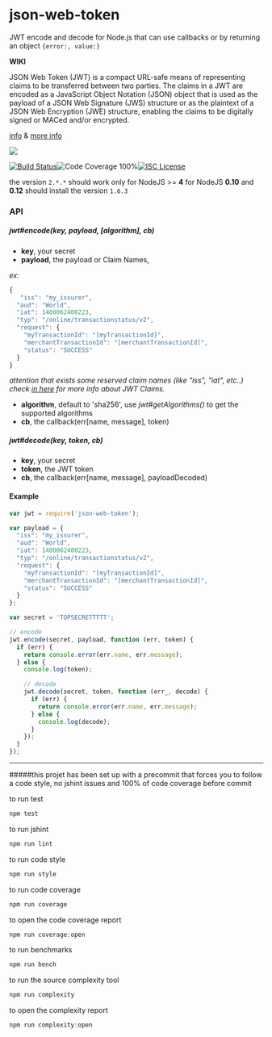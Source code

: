 # json-web-token

JWT encode and decode for Node.js that can use callbacks or by returning an object `{error:, value:}`


**WIKI**

JSON Web Token (JWT) is a compact URL-safe means of representing claims to be transferred between two parties. The claims in a JWT are encoded as a JavaScript Object Notation (JSON) object that is used as the payload of a JSON Web Signature (JWS) structure or as the plaintext of a JSON Web Encryption (JWE) structure, enabling the claims to be digitally signed or MACed and/or encrypted.


[info](http://tools.ietf.org/html/draft-ietf-oauth-json-web-token-08) & [more info](http://self-issued.info/docs/draft-jones-json-web-token-01.html)


<a href="https://nodei.co/npm/json-web-token/"><img src="https://nodei.co/npm/json-web-token.png?downloads=true"></a>

[![Build Status](https://img.shields.io/badge/build-passing-brightgreen.svg?style=flat-square)](https://travis-ci.org/joaquimserafim/json-web-token)![Code Coverage 100%](https://img.shields.io/badge/code%20coverage-100%25-green.svg?style=flat-square)[![ISC License](https://img.shields.io/badge/license-ISC-blue.svg?style=flat-square)](https://github.com/joaquimserafim/json-web-token/blob/master/LICENSE)

the version `2.*.*` should work only for NodeJS >= **4** for NodeJS **0.10** and **0.12** should install the version `1.6.3`

### API


##### jwt#encode(key, payload, [algorithm], cb)

* **key**, your secret
* **payload**, the payload or Claim Names,

*ex:*
```js
{
   "iss": "my_issurer",
  "aud": "World",
  "iat": 1400062400223,
  "typ": "/online/transactionstatus/v2",
  "request": {
    "myTransactionId": "[myTransactionId]",
    "merchantTransactionId": "[merchantTransactionId]",
    "status": "SUCCESS"
  }
}
```

*attention that exists some reserved claim names (like "iss", "iat", etc..) check [in here](http://tools.ietf.org/html/draft-ietf-oauth-json-web-token-08#section-4) for more info about JWT Claims.*
* **algorithm**, default to 'sha256', use *jwt#getAlgorithms()* to get the supported algorithms
* **cb**, the callback(err[name, message], token)


#####  jwt#decode(key, token, cb)

* **key**, your secret
* **token**, the JWT token
* **cb**, the callback(err[name, message], payloadDecoded)


#### Example

```js
var jwt = require('json-web-token');

var payload = {
  "iss": "my_issurer",
  "aud": "World",
  "iat": 1400062400223,
  "typ": "/online/transactionstatus/v2",
  "request": {
    "myTransactionId": "[myTransactionId]",
    "merchantTransactionId": "[merchantTransactionId]",
    "status": "SUCCESS"
  }
};

var secret = 'TOPSECRETTTTT';

// encode
jwt.encode(secret, payload, function (err, token) {
  if (err) {
    return console.error(err.name, err.message);
  } else {
    console.log(token);

    // decode
    jwt.decode(secret, token, function (err_, decode) {
      if (err) {
        return console.error(err.name, err.message);
      } else {
        console.log(decode);
      }
    });
  }
});
```

---

#####this projet has been set up with a precommit that forces you to follow a code style, no jshint issues and 100% of code coverage before commit

to run test
```js
npm test
```

to run jshint
```js
npm run lint
```

to run code style
```js
npm run style
```

to run code coverage
```js
npm run coverage
```

to open the code coverage report
```js
npm run coverage:open
```

to run benchmarks
```js
npm run bench
```

to run the source complexity tool
```js
npm run complexity
```

to open the complexity report
```js
npm run complexity:open
```
